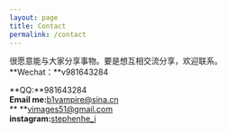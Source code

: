```yaml
---
layout: page
title: Contact
permalink: /contact
---
```


很愿意能与大家分享事物。要是想互相交流分享，欢迎联系。  
**Wechat：**v981643284  
<!-- ![wechat](../assets/img/wechat.jpg "MyWechat") -->
**QQ:**981643284  
**Email me:**[b1vampire@sina.cn](mailto:b1vampire@sina.cn)  
**         **[vimages51@gmail.com](mailto:vimages51@gmail.com)  
**instagram:**[stephenhe_i](https://instagram.com/stephenhe_i)
